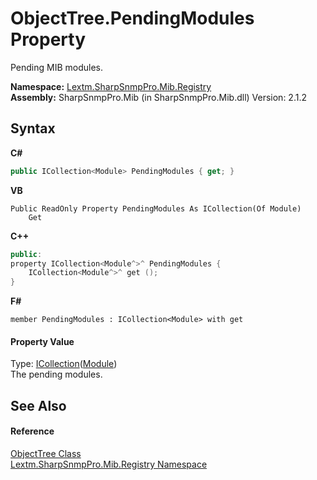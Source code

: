 # ObjectTree.PendingModules Property 
 

Pending MIB modules.

**Namespace:**&nbsp;<a href="N_Lextm_SharpSnmpPro_Mib_Registry">Lextm.SharpSnmpPro.Mib.Registry</a><br />**Assembly:**&nbsp;SharpSnmpPro.Mib (in SharpSnmpPro.Mib.dll) Version: 2.1.2

## Syntax

**C#**<br />
``` C#
public ICollection<Module> PendingModules { get; }
```

**VB**<br />
``` VB
Public ReadOnly Property PendingModules As ICollection(Of Module)
	Get
```

**C++**<br />
``` C++
public:
property ICollection<Module^>^ PendingModules {
	ICollection<Module^>^ get ();
}
```

**F#**<br />
``` F#
member PendingModules : ICollection<Module> with get

```


#### Property Value
Type: <a href="https://docs.microsoft.com/dotnet/api/system.collections.generic.icollection-1" target="_blank" rel="noopener noreferrer">ICollection</a>(<a href="T_Lextm_SharpSnmpPro_Mib_Module">Module</a>)<br />The pending modules.

## See Also


#### Reference
<a href="T_Lextm_SharpSnmpPro_Mib_Registry_ObjectTree">ObjectTree Class</a><br /><a href="N_Lextm_SharpSnmpPro_Mib_Registry">Lextm.SharpSnmpPro.Mib.Registry Namespace</a><br />